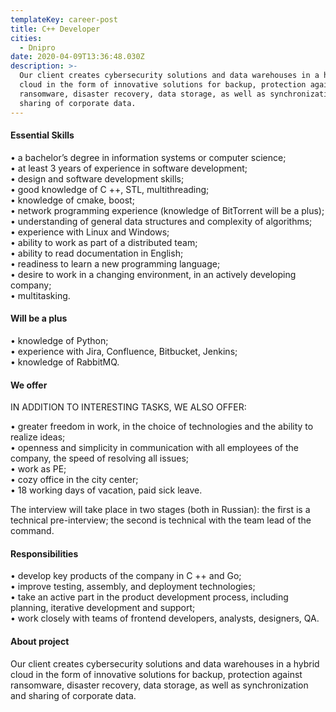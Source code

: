 ```yaml
---
templateKey: career-post
title: C++ Developer
cities:
  - Dnipro
date: 2020-04-09T13:36:48.030Z
description: >-
  Our client creates cybersecurity solutions and data warehouses in a hybrid
  cloud in the form of innovative solutions for backup, protection against
  ransomware, disaster recovery, data storage, as well as synchronization and
  sharing of corporate data.
---
```

<!--StartFragment-->

#### Essential Skills

• a bachelor’s degree in information systems or computer science;\
• at least 3 years of experience in software development;\
• design and software development skills;\
• good knowledge of C ++, STL, multithreading;\
• knowledge of cmake, boost;\
• network programming experience (knowledge of BitTorrent will be a plus);\
• understanding of general data structures and complexity of algorithms;\
• experience with Linux and Windows;\
• ability to work as part of a distributed team;\
• ability to read documentation in English;\
• readiness to learn a new programming language;\
• desire to work in a changing environment, in an actively developing company;\
• multitasking.

#### Will be a plus

• knowledge of Python;\
• experience with Jira, Confluence, Bitbucket, Jenkins;\
• knowledge of RabbitMQ.

#### We offer

IN ADDITION TO INTERESTING TASKS, WE ALSO OFFER:

• greater freedom in work, in the choice of technologies and the ability to realize ideas;\
• openness and simplicity in communication with all employees of the company, the speed of resolving all issues;\
• work as PE;\
• cozy office in the city center;\
• 18 working days of vacation, paid sick leave.

The interview will take place in two stages (both in Russian): the first is a technical pre-interview; the second is technical with the team lead of the command.



#### Responsibilities

• develop key products of the company in C ++ and Go;\
• improve testing, assembly, and deployment technologies;\
• take an active part in the product development process, including planning, iterative development and support;\
• work closely with teams of frontend developers, analysts, designers, QA.

#### About project

Our client creates cybersecurity solutions and data warehouses in a hybrid cloud in the form of innovative solutions for backup, protection against ransomware, disaster recovery, data storage, as well as synchronization and sharing of corporate data.



<!--EndFragment-->